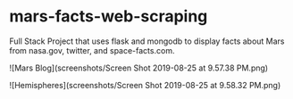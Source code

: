 # mars-facts-web-scraping


Full Stack Project that uses flask and mongodb to display facts about Mars from nasa.gov, twitter, and space-facts.com.


![Mars Blog](screenshots/Screen Shot 2019-08-25 at 9.57.38 PM.png)

![Hemispheres](screenshots/Screen Shot 2019-08-25 at 9.58.32 PM.png)
